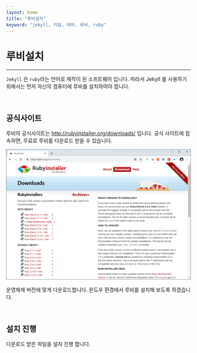 ```yaml
---
layout: home
title: "루비설치"
keyword: "jekyll, 지킬, 테마, 루비, ruby"
---
```


# 루비설치
---
`Jekyll` 은 `ruby`라는 언어로 제작이 된 소프트웨어 입니다. 따라서 JekyII 를 사용하기위해서는 먼저 자신의 컴퓨터에 루비를 설치하여야 합니다.

<br>

## 공식사이트
루비의 공식사이트는 http://rubyinstaller.org/downloads/ 입니다. 공식 사이트에 접속하면, 무료로 루비를 다운로드 받을 수 있습니다.

![루비_공식사이트](./img/ruby_00.png)

운영체제 버전에 맞게 다운로드합니다. 윈도우 환경에서 루비를 설치해 보도록 하겠습니다. 

<br>

## 설치 진행
다운로드 받은 파일을 설치 진행 합니다.

<br><br>